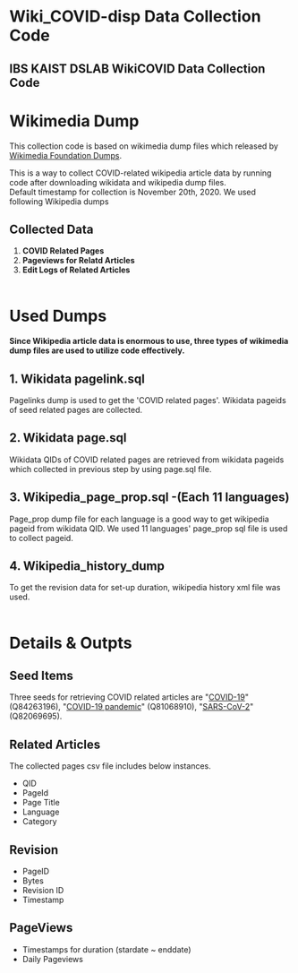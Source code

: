 # Wiki_COVID-disp Data Collection Code
IBS KAIST DSLAB WikiCOVID Data Collection Code
--- 
# Wikimedia Dump

This collection code is based on wikimedia dump files which released by [Wikimedia Foundation Dumps](https://dumps.wikimedia.org/backup-index.html).

This is a way to collect COVID-related wikipedia article data by running code after downloading wikidata and wikipedia dump files.    
Default timestamp for collection is November 20th, 2020. We used following Wikipedia dumps  
## Collected Data
1. **COVID Related Pages**
2. **Pageviews for Relatd Articles**
3. **Edit Logs of Related Articles**
<br/><br/>

# Used Dumps
#### Since Wikipedia article data is enormous to use, three types of wikimedia dump files are used to utilize code effectively. 
## 1. Wikidata pagelink.sql
Pagelinks dump is used to get the 'COVID related pages'. Wikidata pageids of seed related pages are collected. 
## 2. Wikidata page.sql
Wikidata QIDs of COVID related pages are retrieved from wikidata pageids which collected in previous step by using page.sql file.
## 3. Wikipedia_page_prop.sql -(Each 11 languages)
Page_prop dump file for each language is a good way to get wikipedia pageid from wikidata QID. We used 11 languages' page_prop sql file is used to collect pageid.
## 4. Wikipedia_history_dump  
To get the revision data for set-up duration, wikipedia history xml file was used.<br/><br/>

# Details & Outpts
## Seed Items
Three seeds for retrieving COVID related articles are "[COVID-19](https://www.wikidata.org/wiki/Q84263196)" (Q84263196), "[COVID-19 pandemic](https://www.wikidata.org/wiki/Q81068910)" (Q81068910), "[SARS-CoV-2](https://www.wikidata.org/wiki/Q82069695)" (Q82069695).

## Related Articles
The collected pages csv file includes below instances.
- QID
- PageId
- Page Title
- Language
- Category

## Revision
- PageID
- Bytes
- Revision ID
- Timestamp

## PageViews
- Timestamps for duration (stardate ~ enddate)
- Daily Pageviews
